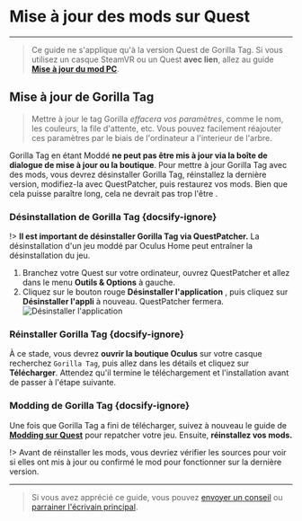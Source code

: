 # Mise à jour des mods sur Quest
---
>
> Ce guide ne s'applique qu'à la version Quest de Gorilla Tag. Si vous utilisez un casque SteamVR ou un Quest **avec lien**, allez au guide [**Mise à jour du mod PC**](pc-updating).

<div class="horizontal bordered" data-ea-publisher="gorillatagmodding-burrito-software" data-ea-type="image" data-ea-manual="true" id="quest-mod-updating"></div>

## Mise à jour de Gorilla Tag

> Mettre à jour le tag Gorilla *effacera vos paramètres*, comme le nom, les couleurs, la file d'attente, etc. Vous pouvez facilement réajouter ces paramètres par le biais de l'ordinateur a l'interieur de l'arbre.

Gorilla Tag en étant Moddé **ne peut pas être mis à jour via la boîte de dialogue de mise à jour ou la boutique**. Pour mettre à jour Gorilla Tag avec des mods, vous devrez désinstaller Gorilla Tag, réinstallez la dernière version, modifiez-la avec QuestPatcher, puis restaurez vos mods. Bien que cela puisse paraître long, cela ne devrait pas trop l'être .

### Désinstallation de Gorilla Tag {docsify-ignore}

!> **Il est important de désinstaller Gorilla Tag via QuestPatcher.** La désinstallation d'un jeu moddé par Oculus Home peut entraîner la désinstallation du jeu.

1. Branchez votre Quest sur votre ordinateur, ouvrez QuestPatcher et allez dans le menu **Outils & Options** à gauche.
2. Cliquez sur le bouton rouge **Désinstaller l'application** , puis cliquez sur **Désinstaller l'appli** à nouveau. QuestPatcher fermera. ![Désinstaller l'application](../docs/files/uninstallapp.png)

### Réinstaller Gorilla Tag {docsify-ignore}

À ce stade, vous devrez **ouvrir la boutique Oculus** sur votre casque recherchez `Gorilla Tag`, puis allez dans les détails et cliquez sur **Télécharger**. Attendez qu'il termine le téléchargement et l'installation avant de passer à l'étape suivante.

### Modding de Gorilla Tag {docsify-ignore}

Une fois que Gorilla Tag a fini de télécharger, suivez à nouveau le guide de [**Modding sur Quest**](quest-guide) pour repatcher votre jeu. Ensuite, **réinstallez vos mods.**

!> Avant de réinstaller les mods, vous devriez vérifier les sources pour voir si elles ont mis à jour ou confirmé le mod pour fonctionner sur la dernière version.

---

> Si vous avez apprécié ce guide, vous pouvez [envoyer un conseil](https://streamelements.com/burritosoft/tip) ou [parrainer l'écrivain principal](https://github.com/sponsors/burritosoftware).
